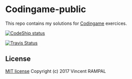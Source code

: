 Codingame-public
================
This repo contains my solutions for [Codingame](https://www.codingame.com/) exercices.

[![CodeShip status](https://codeship.com/projects/3630b9b0-5cbb-0135-1920-266b989c5077/status?branch=master)](https://app.codeship.com/projects/237950)

[![Travis Status](https://travis-ci.org/vrampal/codingame-public.svg)](https://travis-ci.org/vrampal/codingame-public)

License
-------

[MIT license](http://opensource.org/licenses/MIT)
Copyright (c) 2017 Vincent RAMPAL


